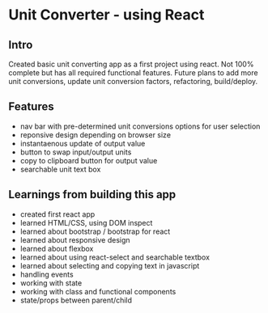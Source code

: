 # Unit Converter - using React

## Intro

Created basic unit converting app as a first project using react. Not 100% complete but has all required functional features. Future plans to add more unit conversions, update unit conversion factors, refactoring, build/deploy.

## Features
- nav bar with pre-determined unit conversions options for user selection
- reponsive design depending on browser size
- instantaenous update of output value
- button to swap input/output units
- copy to clipboard button for output value
- searchable unit text box

## Learnings from building this app
- created first react app
- learned HTML/CSS, using DOM inspect
- learned about bootstrap / bootstrap for react
- learned about responsive design
- learned about flexbox
- learned about using react-select and searchable textbox
- learned about selecting and copying text in javascript
- handling events
- working with state
- working with class and functional components
- state/props between parent/child
